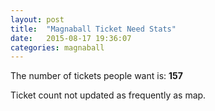 ```yaml
---
layout: post
title:  "Magnaball Ticket Need Stats"
date:   2015-08-17 19:36:07
categories: magnaball
---
```


The number of tickets people want is: <strong>157</strong>

Ticket count not updated as frequently as map.